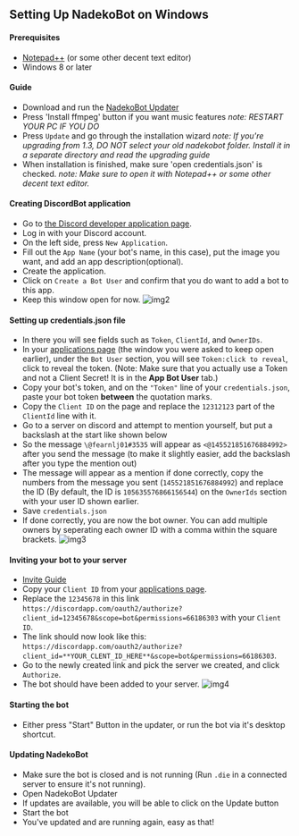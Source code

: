 ## Setting Up NadekoBot on Windows

#### Prerequisites 
- [Notepad++][Notepad++] (or some other decent text editor)
- Windows 8 or later

#### Guide 
- Download and run the [NadekoBot Updater][Updater]
- Press 'Install ffmpeg' button if you want music features 
*note: RESTART YOUR PC IF YOU DO*
- Press `Update` and go through the installation wizard
*note: If you're upgrading from 1.3, DO NOT select your old nadekobot folder. Install it in a separate directory and read the upgrading guide*
- When installation is finished, make sure 'open credentials.json' is checked. 
*note: Make sure to open it with Notepad++ or some other decent text editor.*

#### Creating DiscordBot application
- Go to [the Discord developer application page][DiscordApp].
- Log in with your Discord account.
- On the left side, press `New Application`.
- Fill out the `App Name` (your bot's name, in this case), put the image you want, and add an app description(optional).
- Create the application.
- Click on `Create a Bot User` and confirm that you do want to add a bot to this app.
- Keep this window open for now.
![img2](http://i.imgur.com/x3jWudH.gif)

#### Setting up credentials.json file
- In there you will see fields such as `Token`, `ClientId`, and `OwnerIDs`.
- In your [applications page][DiscordApp] (the window you were asked to keep open earlier), under the `Bot User` section, you will see `Token:click to reveal`, click to reveal the token. (Note: Make sure that you actually use a Token and not a Client Secret! It is in the **App Bot User** tab.)
- Copy your bot's token, and on the `"Token"` line of your `credentials.json`, paste your bot token **between** the quotation marks.
- Copy the `Client ID` on the page and replace the `12312123` part of the `ClientId` line with it.
- Go to a server on discord and attempt to mention yourself, but put a backslash at the start like shown below
- So the message `\@fearnlj01#3535` will appear as `<@145521851676884992>` after you send the message (to make it slightly easier, add the backslash after you type the mention out)
- The message will appear as a mention if done correctly, copy the numbers from the message you sent (`145521851676884992`) and replace the ID (By default, the ID is `105635576866156544`) on the `OwnerIds` section with your user ID shown earlier.
- Save `credentials.json`
- If done correctly, you are now the bot owner. You can add multiple owners by seperating each owner ID with a comma within the square brackets.
![img3](http://i.imgur.com/QwKMnTG.gif)

#### Inviting your bot to your server 
- [Invite Guide][Invite Guide]
- Copy your `Client ID` from your [applications page][DiscordApp].
- Replace the `12345678` in this link `https://discordapp.com/oauth2/authorize?client_id=12345678&scope=bot&permissions=66186303` with your `Client ID`.
- The link should now look like this: `https://discordapp.com/oauth2/authorize?client_id=**YOUR_CLENT_ID_HERE**&scope=bot&permissions=66186303`.
- Go to the newly created link and pick the server we created, and click `Authorize`.
- The bot should have been added to your server.
![img4](http://i.imgur.com/aFK7InR.gif)

#### Starting the bot
- Either press "Start" Button in the updater, or run the bot via it's desktop shortcut.

#### Updating NadekoBot
- Make sure the bot is closed and is not running (Run `.die` in a connected server to ensure it's not running).
- Open NadekoBot Updater
- If updates are available, you will be able to click on the Update button
- Start the bot
- You've updated and are running again, easy as that!

[Updater]: https://download.nadekobot.me/
[DiscordApp]: https://discordapp.com/developers/applications/me
[Notepad++]: https://notepad-plus-plus.org/
[Invite Guide]: http://discord.kongslien.net/guide.html
[Google Console]: https://console.developers.google.com
